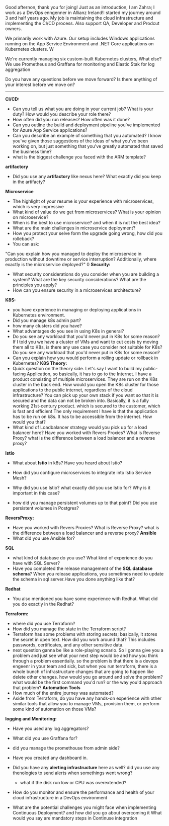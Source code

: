  Good afternon, thank you for joing! Just as an introduction, I am Zahra; I work as a DevOps enngenner in Allianz Ireland!I started my journey around 3 and half years ago. 
 My job is maintaining the cloud infrastructure and implementing the CI/CD process. 
 Also support QA, Developer and Prodcut owners.
 
We primarily work with Azure. Our setup includes Windows applications running on the App Service Environment and .NET Core applications on Kubernetes clusters. W

We're currently managing six custom-built Kubernetes clusters, What else? We use Prometheus and Graffana for monitoring and Elastic Stak for log aggregation

Do you have any questions before we move forward? Is there anything of your interest before we move on?


------------------

**CI/CD:**
- Can you tell us what you are doing in your current job? What is your duty? How would you describe your role there?
- How often did you run releases? How often was it done?
- Can you outline the build and deployment pipeline you've implemented for Azure App Service applications?
- Can you describe an example of something that you automated? I know you've given those suggestions of the ideas of what you've been working on, but just something that you've greatly automated that saved the business time?
- what is the biggest challenge you faced with the ARM template?
  
**artifactory**
- Did you use any **artifactory** like nexus here? What exactly did you keep in the artifacty?
  
**Microservice**
- The highlight of your resume is your experience with microservices, which is very impressive
- What kind of value do we get from microservices? What is your opinion on microservice?
- When is the best to use microservice? and when it is not the best idea?
- What are the main challenges in microservice deployment?
- How you protect your selve form the upgrade going wrong, how did you rolleback?
- You can ask:

"Can you explain how you managed to deploy the microservice in production without downtime or service interruption? Additionally, where exactly is the microservice deployed?"
0
**Security:**

 - What security considerations do you consider when you are building a system? What are the key security considerations? What are the principles you apply?
 - How can you ensure security in a microservices architecture?

**K8S:**
- you have experience in managing or deploying applications in Kubernetes environment.
- Did you manage k8s admin part?
 - how many clusters did you have?
- What advantages do you see in using K8s in general?
- Do you see any workload that you'd never put in K8s for some reason? If I told you we have a cluster of VMs and want to cut costs by moving them all to K8s, is there any use case you consider not suitable for K8s?Do you see any workload that you'd never put in K8s for some reason?
- Can you explain how you would perform a rolling update or rollback in Kubernetes?
**K8S Theory:**
- Quick question on the theory side. Let's say I want to build my public-facing Application, so basically, it has to go to the Internet. I have a product consisting of multiple microservices. They are run on the K8s cluster in the back end. How would you open the K8s cluster for those applications to the public internet, regardless of the cloud infrastructure? You can pick up your own stack if you want so that it is secured and the data can not be broken into. Basically, it is a fully working 21st-century product. which is secured to the customer, which is fast and efficient
  The only requirement I have is that the application has to be run on k8s. It has to be accessible from the internet. How would you that?
- What kind of Loadbalancer strategy would you pick up for a load balancer here? Have you worked with Revers Proxies? What is Reverse Proxy? what is the difference between a load balancer and a reverse proxy?

**Istio**
 - What about **Istio** in k8s? Have you heard about Istio?
- How did you configure microservices to integrate into Istio Service Mesh?
- Why did you use Istio? what exactly did you use Istio for? Why is it important in this case?

- how did you manage persistent volumes up to that point? Did you use persistent volumes in Postgres?

**ReversProxy:**
- Have you worked with Revers Proxies? What is Reverse Proxy? what is the difference between a load balancer and a reverse proxy?
**Ansible**
- What did you use Ansible for?

**SQL**
- what kind of database do you use? What kind of experience do you have with SQL Server?
- Have you completed the release management of the **SQL database schema**? When you release applications, you sometimes need to update the schema in sql server.Have you done anything like that?

**Redhat**
- You also mentioned you have some experience with Redhat. What did you do exactly in the Redhat?

**Terraform:**
- where did you use Terraform?
- How did you manage the state in the Terraform script?
- Terraform has some problems with storing secrets; basically, it stores the secret in open text. How did you work around that? This includes passwords, certificates, and any other sensitive data.
- next question ganna be like a role-playing scnario. So I gonna give you a problem and just see what your next step would be and how you think through a problem essentially. so the problem is that there is a devops engeenr in your team and sick, but when you run terraform, there is a whole bunch of infrastructure changes that are going to happen like delete other changes. how would you go around and solve the problem? what would be the first command you'd run? or the way you'd approach that problem?
**Automation Tools**
- How much of the entire journey was automated?
- Aside from Terraform, do you have any hands-on experience with other similar tools that allow you to manage VMs, provision them, or perform some kind of automation on those VMs?


**logging and Monitoring:**
- Have you used any log aggregators?
- What did you use Graffana for?
-  did you manage the promethouse from admin side?
- Have you created any dashboard in.
- Did you have any **alerting infrastructure** here as well? did you use any thenologies to send alerts when somethings went wrong?
  - what if the disk run low or CPU was overextended?
- How do you monitor and ensure the performance and health of your cloud infrastructure in a DevOps environment



- What are the potential challenges you might face when implementing Continuous Deployment? and how did you go about overcoming it
What would you say are mandatory steps in Continuse integration




